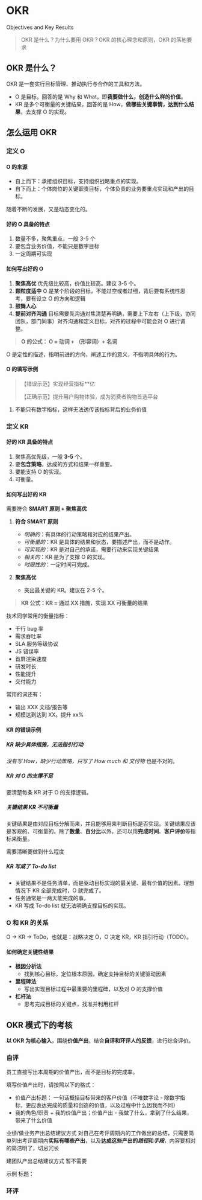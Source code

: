 # OKR
Objectives and Key Results

> OKR 是什么？为什么要用 OKR？OKR 的核心理念和原则，OKR 的落地要求



## OKR 是什么？

OKR 是一套实行目标管理、推动执行与合作的工具和方法。

* O 是目标，回答的是 Why 和 What，即**我要做什么，创造什么样的价值**。
* KR 是多个可衡量的关键结果，回答的是 How，**做哪些关键事情，达到什么结果**，去支撑 O 的实现。



## 怎么运用 OKR

### 定义 O


#### O 的来源

* 自上而下：承接组织目标，支持组织战略重点的实现。
* 自下而上：个体岗位的关键职责目标，个体负责的业务要重点实现和产出的目标。

随着不断的发展，又是动态变化的。



#### 好的 O 具备的特点

1. 数量不多，聚焦重点，一般 3-5 个
2. 要包含业务价值，不能只是数字目标
3. 一定周期可实现



#### 如何写出好的 O

1. **聚焦高优**
    优先级比较高，价值比较高。建议 3-5 个。
2. **颗粒度适中**
    O 是某个阶段的目标，不能过空或者过细，背后要有系统性思考，要有设立 O 的方向和逻辑 
3. **鼓舞人心**
4. **提前对齐沟通**
    目标需要先沟通对焦清楚再明确，需要上下左右（上下级，协同团队，部门同事）对齐沟通和定义目标，对齐的过程中可能会对 O 进行调整。

> **O 的公式： O = 动词 + （形容词）+ 名词**

 O 是定性的描述，指明前进的方向，阐述工作的意义，不指明具体的行为。

#### O 的填写示例

> 【错误示范】实现经营指标**亿
>
> 【正确示范】提升用户购物体验，成为消费者购物首选平台

1. 不能只有数字指标，这样无法透传该指标背后的业务价值



### 定义 KR

#### 好的 KR 具备的特点

1. 聚焦高优先级，一般 **3-5** 个。
2. 要**包含策略**，达成的方式和结果一样重要。
3. 要能支持 O 的实现。
4. 可衡量。



#### 如何写出好的 KR

需要符合 **SMART 原则 + 聚焦高优**

1. **符合 SMART 原则**
   
    * *明确的*：有具体的行动策略和对应的结果产出。
    * *可衡量的*：KR 是具体的结果和状态，要描述产出，而不是动作。
    * *可实现的*：KR 是对自己的承诺，需要行动来实现关键结果
    * *相关的*：KR 是为了支撑 O 的实现。
    * *时限性的*：一定时间可完成。
    
2. **聚焦高优**
   
    * 突出最关键的 KR。建议在 2-5 个。  
    


> **KR 公式：KR = 通过 XX 措施，实现 XX 可衡量的结果**

技术同学常用的衡量指标：
* 千行 bug 率
* 需求吞吐率
* SLA 服务等级协议
* JS 错误率
* 首屏渲染速度
* 研发时长
* 性能提升
* 交付能力

常用的词还有：
* 输出 XXX 文档/报告等
* 规模达到达到 XX。提升 xx%



#### KR 的错误示例

##### KR 缺少具体措施，无法指引行动

*没有写 How，缺少行动策略，只写了 How much 和 交付物* 也是不对的。



##### KR 对 O 的支撑不足

要清楚每条 KR 对于 O 的支撑逻辑。



##### 关键结果 KR 不可衡量

关键结果是由对应目标分解而来，并且能够用来判断目标是否实现。关键结果应该是客观的、可衡量的。除了**数量**、**百分比**以外，还可以用**完成时间**、**客户评价**等指标来衡量。

需要清晰要做到什么程度



##### KR 写成了 To-do list

* 关键结果不是任务清单，而是驱动目标实现的最关键、最有价值的因素。理想情况下 KR 全部完成时，O 就完成了。
* 任务通常是一两天能完成的事。
* KR 写成 To-do list 就无法明确支撑目标的实现。



### O 和 KR 的关系

O -> KR -> ToDo，也就是：战略决定 O，O 决定 KR，KR 指引行动（TODO）。



#### 如何确定关键性结果

* **根因分析法**
    * 找到核心目标，定位根本原因，确定支持目标的关键驱动因素
* **里程碑法**
    * 写出实现目标过程中最重要的里程碑，以及对 O 的支撑价值
* **杠杆法**
    * 思考完成目标的关键点，找准并利用杠杆



## OKR 模式下的考核
**以 OKR 为核心输入**，围绕**价值产出**，结合**自评和环评人的反馈**，进行综合评价。


### 自评
员工直接写出本周期的价值产出，而不是目标的完成率。

填写价值产出时，请按照以下的格式：
* 价值产出标题： 一句话概括目标带来的客户价值（不唯数字论 - 除数字指标，更应表达完成的质量和创造的价值，以及过程中什么因我而不同）
* 我的角色/职责 + 我的价值产出；价值产出 - 我做了什么，拿到了什么结果，带来了什么价值


业绩/做业务产出总结建议方式
对自己在考评周期内的工作做出的总结，只需要简单列出考评周期内**实际有哪些产出**，以及**达成这些产出的*路径*和*手段***，内容要相对的简洁明了，切忌冗长


建团队产出总结建议方式
暂不需要


示例
标题：



### 环评


